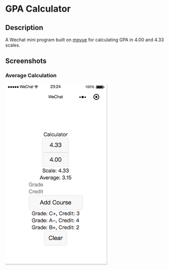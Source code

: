 # GPA Calculator

## Description

A Wechat mini program built on [mpvue](http://mpvue.com/) for calculating GPA in 4.00 and 4.33 scales.

## Screenshots

### Average Calculation

![](screenshots/average-calculation.png)
